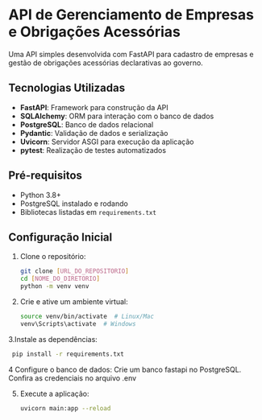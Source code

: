 # API de Gerenciamento de Empresas e Obrigações Acessórias

Uma API simples desenvolvida com FastAPI para cadastro de empresas e gestão de obrigações acessórias declarativas ao governo.

## Tecnologias Utilizadas

- **FastAPI**: Framework para construção da API
- **SQLAlchemy**: ORM para interação com o banco de dados
- **PostgreSQL**: Banco de dados relacional
- **Pydantic**: Validação de dados e serialização
- **Uvicorn**: Servidor ASGI para execução da aplicação
- **pytest**: Realização de testes automatizados

## Pré-requisitos

- Python 3.8+
- PostgreSQL instalado e rodando
- Bibliotecas listadas em `requirements.txt`

## Configuração Inicial

1. Clone o repositório:
   ```bash
   git clone [URL_DO_REPOSITORIO]
   cd [NOME_DO_DIRETORIO]
   python -m venv venv
2. Crie e ative um ambiente virtual:
   ```bash
   source venv/bin/activate  # Linux/Mac
   venv\Scripts\activate  # Windows
3.Instale as dependências:
  ```bash
   pip install -r requirements.txt
```
4 Configure o banco de dados:
Crie um banco fastapi no PostgreSQL.
Confira as credenciais no arquivo .env

5. Execute a aplicação:
   ```bash
   uvicorn main:app --reload
    ```

